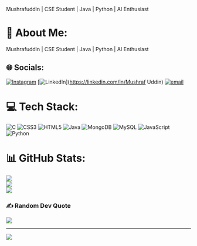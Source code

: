 Mushrafuddin | CSE Student | Java | Python | AI Enthusiast
# 💫 About Me:
Mushrafuddin | CSE Student | Java | Python | AI Enthusiast


## 🌐 Socials:
[![Instagram](https://img.shields.io/badge/Instagram-%23E4405F.svg?logo=Instagram&logoColor=white)](https://instagram.com/mushrafuddin_22) [![LinkedIn](https://img.shields.io/badge/LinkedIn-%230077B5.svg?logo=linkedin&logoColor=white)](https://linkedin.com/in/Mushraf Uddin) [![email](https://img.shields.io/badge/Email-D14836?logo=gmail&logoColor=white)](mailto:mushrafuddin22@gmail.com) 

# 💻 Tech Stack:
![C](https://img.shields.io/badge/c-%2300599C.svg?style=for-the-badge&logo=c&logoColor=white) ![CSS3](https://img.shields.io/badge/css3-%231572B6.svg?style=for-the-badge&logo=css3&logoColor=white) ![HTML5](https://img.shields.io/badge/html5-%23E34F26.svg?style=for-the-badge&logo=html5&logoColor=white) ![Java](https://img.shields.io/badge/java-%23ED8B00.svg?style=for-the-badge&logo=openjdk&logoColor=white) ![MongoDB](https://img.shields.io/badge/MongoDB-%234ea94b.svg?style=for-the-badge&logo=mongodb&logoColor=white) ![MySQL](https://img.shields.io/badge/mysql-4479A1.svg?style=for-the-badge&logo=mysql&logoColor=white) ![JavaScript](https://img.shields.io/badge/javascript-%23323330.svg?style=for-the-badge&logo=javascript&logoColor=%23F7DF1E) ![Python](https://img.shields.io/badge/python-3670A0?style=for-the-badge&logo=python&logoColor=ffdd54)
# 📊 GitHub Stats:
![](https://github-readme-stats.vercel.app/api?username=MushrafUddin&theme=merko&hide_border=false&include_all_commits=false&count_private=false)<br/>
![](https://nirzak-streak-stats.vercel.app/?user=MushrafUddin&theme=merko&hide_border=false)<br/>
![](https://github-readme-stats.vercel.app/api/top-langs/?username=MushrafUddin&theme=merko&hide_border=false&include_all_commits=false&count_private=false&layout=compact)

### ✍️ Random Dev Quote
![](https://quotes-github-readme.vercel.app/api?type=horizontal&theme=radical)

---
[![](https://visitcount.itsvg.in/api?id=MushrafUddin&icon=0&color=0)](https://visitcount.itsvg.in)

<!-- Proudly created with GPRM ( https://gprm.itsvg.in ) -->
